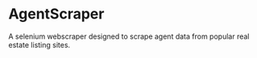# AgentScraper
A selenium webscraper designed to scrape agent data from popular real estate listing sites.
